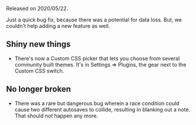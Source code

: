 Released on 2020/05/22.

Just a quick bug fix, because there was a potential for data loss. But, we couldn't help adding a new feature as well. 

## Shiny new things

- There's now a Custom CSS picker that lets you choose from several community built themes. It's in Settings => Plugins, the gear next to the Custom CSS switch. 


## No longer broken

- There was a rare but dangerous bug wherein a race condition could cause two different autosaves to collide, resulting in blanking out a note. That should not happen any more. 
